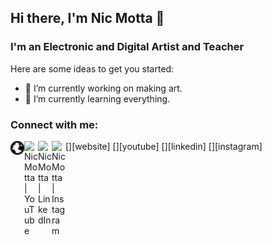 ## Hi there, I'm Nic Motta 👋

### I'm an Electronic and Digital Artist and Teacher

Here are some ideas to get you started:

- 🔭 I’m currently working on making art.
- 🌱 I’m currently learning everything.

### Connect with me:

[<img align="left" alt="Nic Motta" width="22px" src="https://raw.githubusercontent.com/iconic/open-iconic/master/svg/globe.svg" />][website]
[<img align="left" alt="Nic Motta | YouTube" width="22px" src="https://cdn.jsdelivr.net/npm/simple-icons@v3/icons/youtube.svg" />][youtube]
[<img align="left" alt="Nic Motta | LinkedIn" width="22px" src="https://cdn.jsdelivr.net/npm/simple-icons@v3/icons/linkedin.svg" />][linkedin]
[<img align="left" alt="Nic Motta | Instagram" width="22px" src="https://cdn.jsdelivr.net/npm/simple-icons@v3/icons/instagram.svg" />][instagram]
